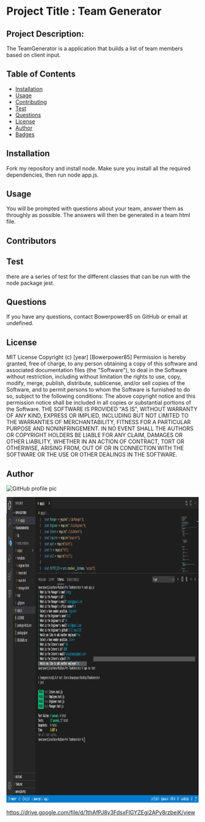 
  # Project Title : Team Generator
  ## Project Description:
  The TeamGenerator is a application that builds a list of team members based on client input.
  ## Table of Contents
  * [Installation](#installation)
  * [Usage](#usage)
  * [Contributing](#contributing)
  * [Test](#test)
  * [Questions](#questions)
  * [License](#license)
  * [Author](#Author)
  * [Badges](#badges)
  ## Installation
  Fork my repository and install node. Make sure you install all the required dependencies, then run node app.js.
  ## Usage
  You will be prompted with questions about your team, answer them as throughly as possible. The answers will then be generated in a team html file.
  ## Contributors
  
  ## Test
  there are a series of test for the different classes that can be run with the node package jest.
  ## Questions
  If you have any questions, contact Bowerpower85 on GitHub or email at undefined.
  ## License
  MIT License 
  Copyright (c) [year] [Bowerpower85]
  Permission is hereby granted, free of charge, to any person obtaining a copy
  of this software and associated documentation files (the "Software"), to deal
  in the Software without restriction, including without limitation the rights
  to use, copy, modify, merge, publish, distribute, sublicense, and/or sell
  copies of the Software, and to permit persons to whom the Software is
  furnished to do so, subject to the following conditions:
  The above copyright notice and this permission notice shall be included in all
  copies or substantial portions of the Software.
  THE SOFTWARE IS PROVIDED "AS IS", WITHOUT WARRANTY OF ANY KIND, EXPRESS OR
  IMPLIED, INCLUDING BUT NOT LIMITED TO THE WARRANTIES OF MERCHANTABILITY,
  FITNESS FOR A PARTICULAR PURPOSE AND NONINFRINGEMENT. IN NO EVENT SHALL THE
  AUTHORS OR COPYRIGHT HOLDERS BE LIABLE FOR ANY CLAIM, DAMAGES OR OTHER
  LIABILITY, WHETHER IN AN ACTION OF CONTRACT, TORT OR OTHERWISE, ARISING FROM,
  OUT OF OR IN CONNECTION WITH THE SOFTWARE OR THE USE OR OTHER DEALINGS IN THE
  SOFTWARE.
  ## Author
  ![GitHub profile pic](https://avatars0.githubusercontent.com/u/56975398?v=4)
  
  <img src="jestrun.png" height="800px" width="800px">
  
https://drive.google.com/file/d/1thAfPJ8y3FdsxFlGYZEgi2APy8rzbeiK/view

